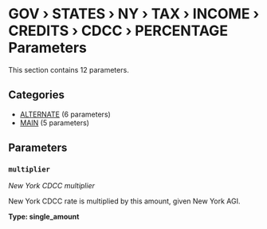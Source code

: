 # GOV › STATES › NY › TAX › INCOME › CREDITS › CDCC › PERCENTAGE Parameters

This section contains 12 parameters.

## Categories

- [ALTERNATE](alternate/index.md) (6 parameters)
- [MAIN](main/index.md) (5 parameters)

## Parameters

### `multiplier`
*New York CDCC multiplier*

New York CDCC rate is multiplied by this amount, given New York AGI.

**Type: single_amount**

